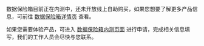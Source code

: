 
数据保险箱目前正在内测中，还未开放线上自助购买，如果您想要了解更多产品信息，可前往 [数据保险箱详情页](https://cloud.tencent.com/product/cdcs) 查看。

如果您需要体验产品，可进入 [数据保险箱内测页面](https://cloud.tencent.com/apply/p/7gv947ozc4s) 进行申请，完成相关信息填写，我们的工作人员会尽快与您联系。
